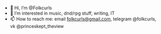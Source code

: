 - 👋 Hi, I’m @Folkcurls
- 👀 I’m interested in music, dnd/rpg stuff, writing, IT
- 📫 How to reach me: email folkcurls@gmail.com, telegram @folkcurls, vk @princeskept_theview

<!---
Folkcurls/Folkcurls is a ✨ special ✨ repository because its `README.md` (this file) appears on your GitHub profile.
You can click the Preview link to take a look at your changes.
--->
